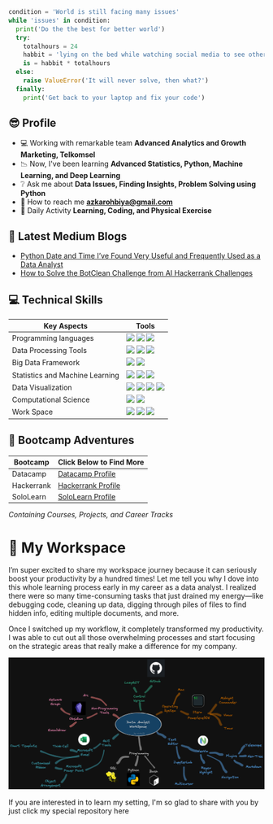 ```python
condition = 'World is still facing many issues'
while 'issues' in condition:
  print('Do the the best for better world')
  try:
    totalhours = 24
    habbit = 'lying on the bed while watching social media to see other\'s life'
    is = habbit * totalhours
  else:
    raise ValueError('It will never solve, then what?')
  finally:
    print('Get back to your laptop and fix your code')
```
## :sunglasses: Profile

- :computer: Working with remarkable team **Advanced Analytics and Growth Marketing, Telkomsel**
- :chart_with_downwards_trend: Now, I've been learning **Advanced Statistics, Python, Machine Learning, and Deep Learning**
- :grey_question: Ask me about **Data Issues, Finding Insights, Problem Solving using Python**
- :email: How to reach me **azkarohbiya@gmail.com**
- :runner: Daily Activity **Learning, Coding, and Physical Exercise**


## :newspaper: Latest Medium Blogs

- [Python Date and Time I’ve Found Very Useful and Frequently Used as a Data Analyst](https://python.plainenglish.io/python-date-and-time-ive-found-very-useful-and-frequently-used-as-data-analyst-556122a4da99)
- [How to Solve the BotClean Challenge from AI Hackerrank Challenges](https://python.plainenglish.io/breaking-ai-hackerrank-challenges-bot-clean-1ec7f7204fca)

## :computer: Technical Skills

|Key Aspects|Tools|
|---|---|
Programming languages| ![](https://img.shields.io/badge/Code-Python-informational?style=flat&logo=python&logoColor=white&color=6aa6f8) ![](https://img.shields.io/badge/Shell-Bash-informational?style=flat&logo=gnu-bash&logoColor=white&color=6aa6f8) ![](https://img.shields.io/badge/Code-JavaScript-informational?style=flat&logo=javascript&logoColor=white&color=6aa6f8)|
|Data Processing Tools| ![](https://img.shields.io/badge/RDBMS-HiveQL-informational?style=flat&logo=hive&logoColor=white&color=6aa6f8) ![](https://img.shields.io/badge/Python-Pandas-informational?style=flat&logo=pandas&logoColor=white&color=6aa6f8) ![](https://img.shields.io/badge/MS-Excel-informational?style=flat&logo=microsoft&logoColor=white&color=6aa6f8)|
|Big Data Framework| ![](https://img.shields.io/badge/BigData-ApacheHadoop-informational?style=flat&logo=apachehadoop&logoColor=white&color=6aa6f8) ![](https://img.shields.io/badge/BigData-ApacheSpark-informational?style=flat&logo=apachespark&logoColor=white&color=6aa6f8)|
|Statistics and Machine Learning| ![](https://img.shields.io/badge/Python-Scipy-informational?style=flat&logo=scipy&logoColor=white&color=6aa6f8) ![](https://img.shields.io/badge/Python-statsmodels-informational?style=flat&logo=statsmodels&logoColor=white&color=6aa6f8) ![](https://img.shields.io/badge/Python-sklearn-informational?style=flat&logo=scikitlearn&logoColor=white&color=6aa6f8)|
|Data Visualization|![](https://img.shields.io/badge/Python-Matplotlib-informational?style=flat&logo=matplotlib&logoColor=white&color=6aa6f8) ![](https://img.shields.io/badge/Python-Seaborn-informational?style=flat&logo=seaborn&logoColor=white&color=6aa6f8) ![](https://img.shields.io/badge/Microsoft-ThinkCell-informational?style=flat&logo=thinkcell&logoColor=white&color=6aa6f8) ![](https://img.shields.io/badge/Python-Plotly-informational?style=flat&logo=bokeh&logoColor=white&color=6aa6f8)
|Computational Science|![](https://img.shields.io/badge/Linux-Gromacs-informational?style=flat&logo=gromacs&logoColor=white&color=6aa6f8) ![](https://img.shields.io/badge/Linux-VMD-informational?style=flat&logo=vmd&logoColor=white&color=6aa6f8)|
|Work Space|![](https://img.shields.io/badge/Editor-NeoVim-informational?style=flat&logo=neovim&logoColor=white&color=6aa6f8) ![](https://img.shields.io/badge/Editor-Jupyter-informational?style=flat&logo=jupyter&logoColor=white&color=6aa6f8) ![](https://img.shields.io/badge/Terminal-iTerm-informational?style=flat&logo=gnu-bash&logoColor=white&color=6aa6f8)

## :school: Bootcamp Adventures

|Bootcamp|Click Below to Find More|
|---|---|
|Datacamp| [Datacamp Profile](https://www.datacamp.com/profile/azkarohbiya)|
|Hackerrank|[Hackerrank Profile](https://www.hackerrank.com/azkarohbiya)|
|SoloLearn|[SoloLearn Profile](https://www.sololearn.com/profile/21910164)|

*Containing Courses, Projects, and Career Tracks*

# :rocket: My Workspace

I’m super excited to share my workspace journey because it can seriously boost your productivity by a hundred times! Let me tell you why I dove into this whole learning process early in my career as a data analyst. I realized there were so many time-consuming tasks that just drained my energy—like debugging code, cleaning up data, digging through piles of files to find hidden info, editing multiple documents, and more.

Once I switched up my workflow, it completely transformed my productivity. I was able to cut out all those overwhelming processes and start focusing on the strategic areas that really make a difference for my company.


![image1](readme_githup_workspace.excalidraw.png)

If you are interested in to learn my setting, I'm so glad to share with you by just click my special repository here
